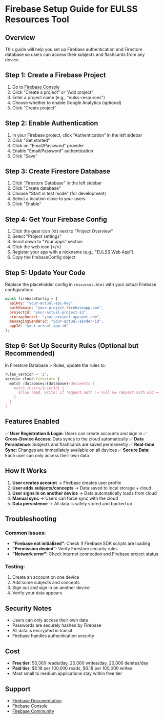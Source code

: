# Firebase Setup Guide for EULSS Resources Tool

## Overview
This guide will help you set up Firebase authentication and Firestore database so users can access their subjects and flashcards from any device.

## Step 1: Create a Firebase Project

1. Go to [Firebase Console](https://console.firebase.google.com/)
2. Click "Create a project" or "Add project"
3. Enter a project name (e.g., "eulss-resources")
4. Choose whether to enable Google Analytics (optional)
5. Click "Create project"

## Step 2: Enable Authentication

1. In your Firebase project, click "Authentication" in the left sidebar
2. Click "Get started"
3. Click on "Email/Password" provider
4. Enable "Email/Password" authentication
5. Click "Save"

## Step 3: Create Firestore Database

1. Click "Firestore Database" in the left sidebar
2. Click "Create database"
3. Choose "Start in test mode" (for development)
4. Select a location close to your users
5. Click "Enable"

## Step 4: Get Your Firebase Config

1. Click the gear icon (⚙️) next to "Project Overview"
2. Select "Project settings"
3. Scroll down to "Your apps" section
4. Click the web icon (</>)
5. Register your app with a nickname (e.g., "EULSS Web App")
6. Copy the firebaseConfig object

## Step 5: Update Your Code

Replace the placeholder config in `resources.html` with your actual Firebase configuration:

```javascript
const firebaseConfig = {
  apiKey: "your-actual-api-key",
  authDomain: "your-project.firebaseapp.com",
  projectId: "your-actual-project-id",
  storageBucket: "your-project.appspot.com",
  messagingSenderId: "your-actual-sender-id",
  appId: "your-actual-app-id"
};
```

## Step 6: Set Up Security Rules (Optional but Recommended)

In Firestore Database > Rules, update the rules to:

```javascript
rules_version = '2';
service cloud.firestore {
  match /databases/{database}/documents {
    match /users/{userId} {
      allow read, write: if request.auth != null && request.auth.uid == userId;
    }
  }
}
```

## Features Enabled

✅ **User Registration & Login**: Users can create accounts and sign in
✅ **Cross-Device Access**: Data syncs to the cloud automatically
✅ **Data Persistence**: Subjects and flashcards are saved permanently
✅ **Real-time Sync**: Changes are immediately available on all devices
✅ **Secure Data**: Each user can only access their own data

## How It Works

1. **User creates account** → Firebase creates user profile
2. **User adds subjects/concepts** → Data saved to local storage + cloud
3. **User signs in on another device** → Data automatically loads from cloud
4. **Manual sync** → Users can force sync with the cloud
5. **Data persistence** → All data is safely stored and backed up

## Troubleshooting

### Common Issues:
- **"Firebase not initialized"**: Check if Firebase SDK scripts are loading
- **"Permission denied"**: Verify Firestore security rules
- **"Network error"**: Check internet connection and Firebase project status

### Testing:
1. Create an account on one device
2. Add some subjects and concepts
3. Sign out and sign in on another device
4. Verify your data appears

## Security Notes

- Users can only access their own data
- Passwords are securely hashed by Firebase
- All data is encrypted in transit
- Firebase handles authentication security

## Cost

- **Free tier**: 50,000 reads/day, 20,000 writes/day, 20,000 deletes/day
- **Paid tier**: $0.18 per 100,000 reads, $0.18 per 100,000 writes
- Most small to medium applications stay within free tier

## Support

- [Firebase Documentation](https://firebase.google.com/docs)
- [Firebase Console](https://console.firebase.google.com/)
- [Firebase Community](https://firebase.google.com/community)
